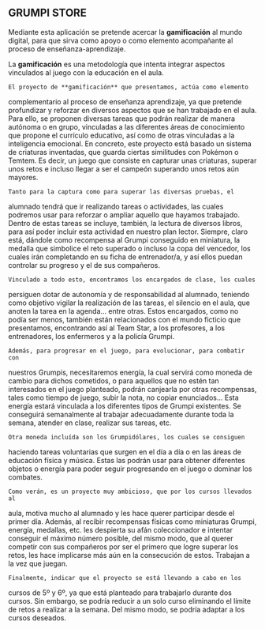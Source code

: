 ## GRUMPI STORE ##

Mediante esta aplicación se pretende acercar la **gamificación** al mundo digital, para que sirva como apoyo o como elemento acompañante 
al proceso de enseñanza-aprendizaje.

La **gamificación** es una metodología que intenta integrar aspectos
vinculados al juego con la educación en el aula.

    El proyecto de **gamificación** que presentamos, actúa como elemento
complementario al proceso de enseñanza aprendizaje, ya que pretende
profundizar y reforzar en diversos aspectos que se han trabajado en el
aula. Para ello, se proponen diversas tareas que podrán realizar de
manera autónoma o en grupo, vinculadas a las diferentes áreas de
conocimiento que propone el currículo educativo, así como de otras
vinculadas a la inteligencia emocional. En concreto, este proyecto está
basado un sistema de criaturas inventadas, que guarda ciertas
similitudes con Pokémon o Temtem. Es decir, un juego que consiste en
capturar unas criaturas, superar unos retos e incluso llegar a ser el
campeón superando unos retos aún mayores.

    Tanto para la captura como para superar las diversas pruebas, el
alumnado tendrá que ir realizando tareas o actividades, las cuales
podremos usar para reforzar o ampliar aquello que hayamos trabajado.
Dentro de estas tareas se incluye, también, la lectura de diversos
libros, para así poder incluir esta actividad en nuestro plan lector.
Siempre, claro está, dándole como recompensa al Grumpi conseguido en
miniatura, la medalla que simbolice el reto superado o incluso la copa
del vencedor, los cuales irán completando en su ficha de entrenador/a, y
así ellos puedan controlar su progreso y el de sus compañeros.

    Vinculado a todo esto, encontramos los encargados de clase, los cuales
persiguen dotar de autonomía y de responsabilidad al alumnado, teniendo
como objetivo vigilar la realización de las tareas, el silencio en el
aula, que anoten la tarea en la agenda… entre otras. Estos encargados,
como no podía ser menos, también están relacionados con el mundo
ficticio que presentamos, encontrando así al Team Star, a los
profesores, a los entrenadores, los enfermeros y a la policía Grumpi.

    Además, para progresar en el juego, para evolucionar, para combatir con
nuestros Grumpis, necesitaremos energía, la cual servirá como moneda de
cambio para dichos cometidos, o para aquellos que no estén tan
interesados en el juego planteado, podrán canjearla por otras
recompensas, tales como tiempo de juego, subir la nota, no copiar
enunciados… Esta energía estará vinculada a los diferentes tipos de
Grumpi existentes. Se conseguirá semanalmente al trabajar adecuadamente
durante toda la semana, atender en clase, realizar sus tareas, etc.

    Otra moneda incluída son los Grumpidólares, los cuales se consiguen
haciendo tareas voluntarias que surgen en el día a día o en las áreas de
educación física y música. Estas las podrán usar para obtener diferentes
objetos o energía para poder seguir progresando en el juego o dominar
los combates.

    Como verán, es un proyecto muy ambicioso, que por los cursos llevados al
aula, motiva mucho al alumnado y les hace querer participar desde el
primer día. Además, al recibir recompensas físicas como miniaturas
Grumpi, energía, medallas, etc. les despierta su afán coleccionador e
intentar conseguir el máximo número posible, del mismo modo, que al
querer competir con sus compañeros por ser el primero que logre superar
los retos, les hace implicarse más aún en la consecución de estos.
Trabajan a la vez que juegan.

    Finalmente, indicar que el proyecto se está llevando a cabo en los
cursos de 5º y 6º, ya que está planteado para trabajarlo durante dos
cursos. Sin embargo, se podría reducir a un solo curso eliminando el
límite de retos a realizar a la semana. Del mismo modo, se podría
adaptar a los cursos deseados.
